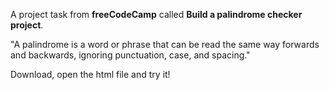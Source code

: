 A project task from **freeCodeCamp** called **Build a palindrome checker project**.

"A palindrome is a word or phrase that can be read the same way forwards and backwards, ignoring punctuation, case, and spacing."

Download, open the html file and try it!